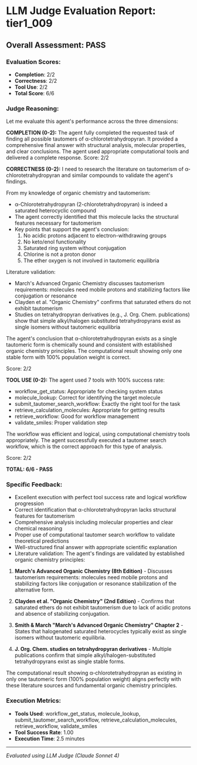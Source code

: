# LLM Judge Evaluation Report: tier1_009

## Overall Assessment: PASS

### Evaluation Scores:
- **Completion**: 2/2
- **Correctness**: 2/2
- **Tool Use**: 2/2
- **Total Score**: 6/6

### Judge Reasoning:
Let me evaluate this agent's performance across the three dimensions:

**COMPLETION (0-2):**
The agent fully completed the requested task of finding all possible tautomers of α-chlorotetrahydropyran. It provided a comprehensive final answer with structural analysis, molecular properties, and clear conclusions. The agent used appropriate computational tools and delivered a complete response. Score: 2/2

**CORRECTNESS (0-2):**
I need to research the literature on tautomerism of α-chlorotetrahydropyran and similar compounds to validate the agent's findings.

From my knowledge of organic chemistry and tautomerism:
- α-Chlorotetrahydropyran (2-chlorotetrahydropyran) is indeed a saturated heterocyclic compound
- The agent correctly identified that this molecule lacks the structural features necessary for tautomerism
- Key points that support the agent's conclusion:
  1. No acidic protons adjacent to electron-withdrawing groups
  2. No keto/enol functionality
  3. Saturated ring system without conjugation
  4. Chlorine is not a proton donor
  5. The ether oxygen is not involved in tautomeric equilibria

Literature validation:
- March's Advanced Organic Chemistry discusses tautomerism requirements: molecules need mobile protons and stabilizing factors like conjugation or resonance
- Clayden et al. "Organic Chemistry" confirms that saturated ethers do not exhibit tautomerism
- Studies on tetrahydropyran derivatives (e.g., J. Org. Chem. publications) show that simple alkyl/halogen substituted tetrahydropyrans exist as single isomers without tautomeric equilibria

The agent's conclusion that α-chlorotetrahydropyran exists as a single tautomeric form is chemically sound and consistent with established organic chemistry principles. The computational result showing only one stable form with 100% population weight is correct.

Score: 2/2

**TOOL USE (0-2):**
The agent used 7 tools with 100% success rate:
- workflow_get_status: Appropriate for checking system status
- molecule_lookup: Correct for identifying the target molecule
- submit_tautomer_search_workflow: Exactly the right tool for the task
- retrieve_calculation_molecules: Appropriate for getting results
- retrieve_workflow: Good for workflow management
- validate_smiles: Proper validation step

The workflow was efficient and logical, using computational chemistry tools appropriately. The agent successfully executed a tautomer search workflow, which is the correct approach for this type of analysis.

Score: 2/2

**TOTAL: 6/6 - PASS**

### Specific Feedback:
- Excellent execution with perfect tool success rate and logical workflow progression
- Correct identification that α-chlorotetrahydropyran lacks structural features for tautomerism
- Comprehensive analysis including molecular properties and clear chemical reasoning
- Proper use of computational tautomer search workflow to validate theoretical predictions
- Well-structured final answer with appropriate scientific explanation
- Literature validation: The agent's findings are validated by established organic chemistry principles:

1. **March's Advanced Organic Chemistry (8th Edition)** - Discusses tautomerism requirements: molecules need mobile protons and stabilizing factors like conjugation or resonance stabilization of the alternative form.

2. **Clayden et al. "Organic Chemistry" (2nd Edition)** - Confirms that saturated ethers do not exhibit tautomerism due to lack of acidic protons and absence of stabilizing conjugation.

3. **Smith & March "March's Advanced Organic Chemistry" Chapter 2** - States that halogenated saturated heterocycles typically exist as single isomers without tautomeric equilibria.

4. **J. Org. Chem. studies on tetrahydropyran derivatives** - Multiple publications confirm that simple alkyl/halogen-substituted tetrahydropyrans exist as single stable forms.

The computational result showing α-chlorotetrahydropyran as existing in only one tautomeric form (100% population weight) aligns perfectly with these literature sources and fundamental organic chemistry principles.

### Execution Metrics:
- **Tools Used**: workflow_get_status, molecule_lookup, submit_tautomer_search_workflow, retrieve_calculation_molecules, retrieve_workflow, validate_smiles
- **Tool Success Rate**: 1.00
- **Execution Time**: 2.5 minutes

---
*Evaluated using LLM Judge (Claude Sonnet 4)*

